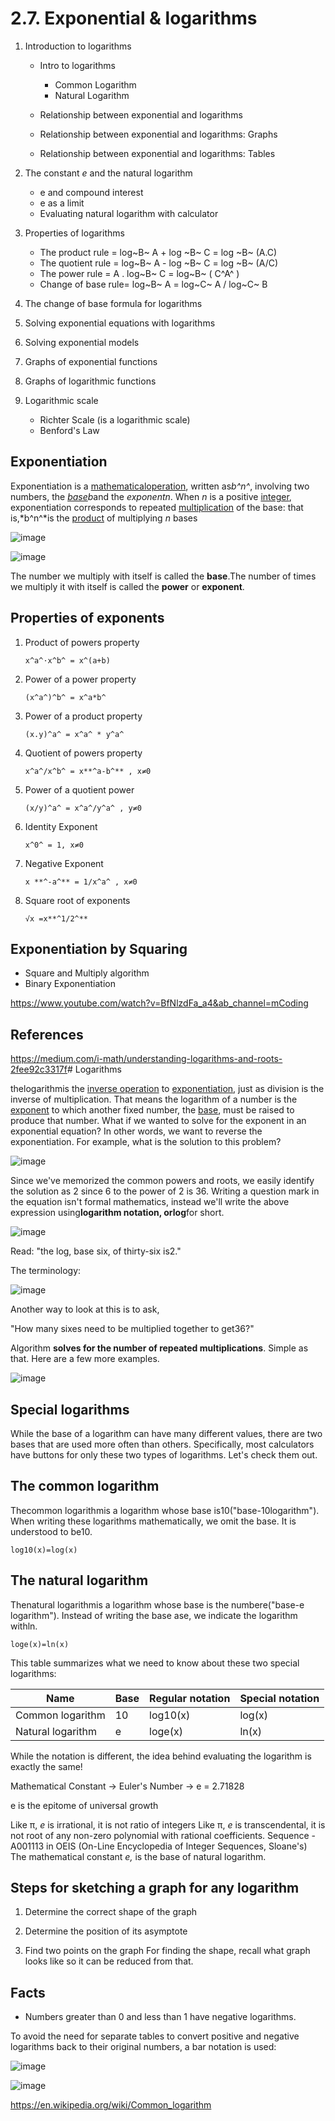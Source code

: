 # 2.7. Exponential & logarithms

1. Introduction to logarithms
   - Intro to logarithms
       - Common Logarithm
       - Natural Logarithm

   - Relationship between exponential and logarithms
   - Relationship between exponential and logarithms: Graphs
   - Relationship between exponential and logarithms: Tables

2. The constant *e* and the natural logarithm

   - e and compound interest
   - e as a limit
   - Evaluating natural logarithm with calculator

3. Properties of logarithms

   - The product rule = log~B~ A + log ~B~ C = log ~B~ (A.C)
   - The quotient rule = log~B~ A - log ~B~ C = log ~B~ (A/C)
   - The power rule = A . log~B~ C = log~B~ ( C^A^ )
   - Change of base rule= log~B~ A = log~C~ A / log~C~ B

4. The change of base formula for logarithms
5. Solving exponential equations with logarithms
6. Solving exponential models
7. Graphs of exponential functions
8. Graphs of logarithmic functions
9. Logarithmic scale

   - Richter Scale (is a logarithmic scale)
   - Benford's Law

## Exponentiation

Exponentiation is a [mathematical](https://en.wikipedia.org/wiki/Mathematics)[operation](https://en.wikipedia.org/wiki/Operation_(mathematics)), written as*b^n^*, involving two numbers, the [*base*](https://en.wikipedia.org/wiki/Base_(exponentiation))*b*and the *exponentn*. When *n* is a positive [integer](https://en.wikipedia.org/wiki/Integer), exponentiation corresponds to repeated [multiplication](https://en.wikipedia.org/wiki/Multiplication) of the base: that is,*b^n^*is the [product](https://en.wikipedia.org/wiki/Product_(mathematics)) of multiplying *n* bases

![image](../../media/2.7.-Exponential-&-logarithms-image1.jpg)

![image](../../media/2.7.-Exponential-&-logarithms-image2.jpg)

The number we multiply with itself is called the **base**.The number of times we multiply it with itself is called the **power** or **exponent**.

## Properties of exponents

1. Product of powers property

   `x^a^⋅x^b^ = x^(a+b)`

2. Power of a power property

   `(x^a^)^b^ = x^a*b^`

3. Power of a product property

   `(x.y)^a^ = x^a^ * y^a^`

4. Quotient of powers property

   `x^a^/x^b^ = x**^a-b^** , x≠0`

5. Power of a quotient power

   `(x/y)^a^ = x^a^/y^a^ , y≠0`

6. Identity Exponent

   `x^0^ = 1, x≠0`

7. Negative Exponent

   `x **^-a^** = 1/x^a^ , x≠0`

8. Square root of exponents

   `√x =x**^1/2^**`

## Exponentiation by Squaring

- Square and Multiply algorithm
- Binary Exponentiation

<https://www.youtube.com/watch?v=BfNlzdFa_a4&ab_channel=mCoding>

## References

<https://medium.com/i-math/understanding-logarithms-and-roots-2fee92c3317f># Logarithms

thelogarithmis the [inverse operation](https://en.wikipedia.org/wiki/Inverse_operation) to [exponentiation](https://en.wikipedia.org/wiki/Exponentiation), just as division is the inverse of multiplication. That means the logarithm of a number is the [exponent](https://en.wikipedia.org/wiki/Exponent) to which another fixed number, the [base](https://en.wikipedia.org/wiki/Base_(exponentiation)), must be raised to produce that number.
What if we wanted to solve for the exponent in an exponential equation? In other words, we want to reverse the exponentiation. For example, what is the solution to this problem?

![image](../../media/2.7.-Exponential-&-logarithms-image3.jpg)

Since we've memorized the common powers and roots, we easily identify the solution as 2 since 6 to the power of 2 is 36.
Writing a question mark in the equation isn't formal mathematics, instead we'll write the above expression using**logarithm notation, orlog**for short.

![image](../../media/2.7.-Exponential-&-logarithms-image4.jpg)

Read: "the log, base six, of thirty-six is2."

The terminology:

![image](../../media/2.7.-Exponential-&-logarithms-image5.jpg)

Another way to look at this is to ask,

"How many sixes need to be multiplied together to get36?"

Algorithm **solves for the number of repeated multiplications**. Simple as that. Here are a few more examples.

![image](../../media/2.7.-Exponential-&-logarithms-image6.jpg)

## Special logarithms

While the base of a logarithm can have many different values, there are two bases that are used more often than others.
Specifically, most calculators have buttons for only these two types of logarithms. Let's check them out.

## The common logarithm

Thecommon logarithmis a logarithm whose base is10("base-10logarithm").
When writing these logarithms mathematically, we omit the base. It is understood to be10.

`log10(x)=log(x)`

## The natural logarithm

Thenatural logarithmis a logarithm whose base is the numbere("base-e logarithm").
Instead of writing the base ase, we indicate the logarithm withln.

`loge(x)=ln(x)`

This table summarizes what we need to know about these two special logarithms:

| **Name** | **Base** | **Regular notation** | **Special notation** |
|---|---|---|---|
| Common logarithm | 10 | log10(x) | log(x) |
| Natural logarithm | e | loge(x) | ln(x) |

While the notation is different, the idea behind evaluating the logarithm is exactly the same!

Mathematical Constant -> Euler's Number -> e = 2.71828

e is the epitome of universal growth

Like π, *e* is irrational, it is not ratio of integers
Like π, *e* is transcendental, it is not root of any non-zero polynomial with rational coefficients.
Sequence - A001113 in OEIS (On-Line Encyclopedia of Integer Sequences, Sloane's)
The mathematical constant *e,* is the base of natural logarithm.

## Steps for sketching a graph for any logarithm

1. Determine the correct shape of the graph

2. Determine the position of its asymptote

3. Find two points on the graph
For finding the shape, recall what graph looks like so it can be reduced from that.

## Facts

- Numbers greater than 0 and less than 1 have negative logarithms.

To avoid the need for separate tables to convert positive and negative logarithms back to their original numbers, a bar notation is used:

![image](../../media/2.7.-Exponential-&-logarithms-image7.jpg)

![image](../../media/2.7.-Exponential-&-logarithms-image8.jpg)

<https://en.wikipedia.org/wiki/Common_logarithm>

